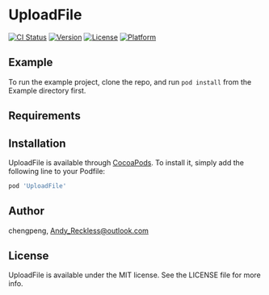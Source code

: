 # UploadFile

[![CI Status](https://img.shields.io/travis/chengpeng/UploadFile.svg?style=flat)](https://travis-ci.org/chengpeng/UploadFile)
[![Version](https://img.shields.io/cocoapods/v/UploadFile.svg?style=flat)](https://cocoapods.org/pods/UploadFile)
[![License](https://img.shields.io/cocoapods/l/UploadFile.svg?style=flat)](https://cocoapods.org/pods/UploadFile)
[![Platform](https://img.shields.io/cocoapods/p/UploadFile.svg?style=flat)](https://cocoapods.org/pods/UploadFile)

## Example

To run the example project, clone the repo, and run `pod install` from the Example directory first.

## Requirements

## Installation

UploadFile is available through [CocoaPods](https://cocoapods.org). To install
it, simply add the following line to your Podfile:

```ruby
pod 'UploadFile'
```

## Author

chengpeng, Andy_Reckless@outlook.com

## License

UploadFile is available under the MIT license. See the LICENSE file for more info.
